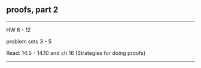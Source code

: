 ## proofs, part 2

---

HW 6 - 12

problem sets 3 - 5


Read: 14.5 - 14.10 and ch 16 (Strategies for doing proofs)

---